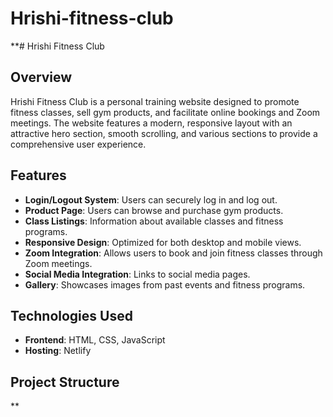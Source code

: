 # Hrishi-fitness-club
**# Hrishi Fitness Club

## Overview
Hrishi Fitness Club is a personal training website designed to promote fitness classes, sell gym products, and facilitate online bookings and Zoom meetings. The website features a modern, responsive layout with an attractive hero section, smooth scrolling, and various sections to provide a comprehensive user experience.

## Features
- **Login/Logout System**: Users can securely log in and log out.
- **Product Page**: Users can browse and purchase gym products.
- **Class Listings**: Information about available classes and fitness programs.
- **Responsive Design**: Optimized for both desktop and mobile views.
- **Zoom Integration**: Allows users to book and join fitness classes through Zoom meetings.
- **Social Media Integration**: Links to social media pages.
- **Gallery**: Showcases images from past events and fitness programs.

## Technologies Used
- **Frontend**: HTML, CSS, JavaScript
- **Hosting**: Netlify

## Project Structure
**
